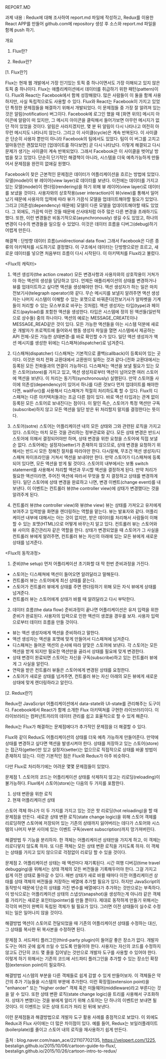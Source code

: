 
REPORT.MD

과제 내용 : Redux에 대해 조사하여 report.md 파일에 작성하고, Redux를 이용한 React APP를 만들어 github.com에 repository 생성 후 소스와 report.md 파일을 함께 push 하기.


개요

1. Flux란?

2. Redux란?



[1. Flux란?]

Flux는 현재 웹 개발에서 가장 인기있는 토픽 중 하나이면서도 가장 이해되고 있지 않은 토픽 중 하나이다.
Flux는 애플리케이션에서 데이터를 취급하기 위한 패턴(pattern)이다. Flux와 React는 Facebook에서 함께 성장해왔다. 많은 사람들이 이 둘을 함께 사용하지만, 사실 독립적으로도 사용할 수 있다. Flux와 React는 Facebook이 가지고 있었던 특정한 문제점들을 해결하기 위해서 개발되었다.
이 문제점들 중 가장 잘 알려져 있는 것은 알림(notification) 버그이다. Facebook에 로그인 했을 때 [화면 위의] 메시지 아이콘에 알람이 떠 있지만, 그 메시지 아이콘을 클릭해서 들어가보면 아무런 메시지가 없던 적이 있었을 것이다. 알림은 사라지겠지만, 몇 분 뒤 알림이 다시 나타나고 여전히 아무런 메시지도 나타나지 않는다. 그리고 이 사이클(cycle)은 계속 반복된다.
이 사이클은 단순히 사용자 뿐만이 아니라 Facebook의 팀에서도 있었다. 팀이 이 버그를 고치고 얼마동안은 괜찮았지만 [업데이트를 하다보면] 곧 다시 나타났다. 이렇게 해결되고 다시 문제가 생기는 사이클이 계속 반복되었다.
그래서 Facebook은 이 사이클을 벗어날 방법을 찾고 있었다. 단순히 단기적인 해결책이 아니라, 시스템을 더욱 예측가능하게 만들어서 문제점을 완전히 없애길 원했다.

Facebook이 찾은 근본적인 문제점은 데이터가 어플리케이션을 흐르는 방법에 있었다.
  모델(model)이 뷰 레이어(view layer)로 데이터를 보낸다.
이전에는 데이터를 가지고 있는 모델(model)이 렌더링(rendering)을 하기 위해 뷰 레이어(view layer)로 데이터를 보냈을 것이다.
사용자와의 상호작용(user interaction)이 뷰(view)를 통해서 일어났기 때문에 사용자의 입력에 따라 뷰가 가끔식 모델을 업데이트해야할 필요가 있었다. 그리고 [의존성(dependency) 때문에] 모델이 다른 모델을 업데이트해야할 때도 있었다.
그 외에도, 가끔씩 이런 것들 때문에 산사태처럼 아주 많은 다른 변경을 초래하기도 했다.
또한, 이런 변경들은 비동기적으로(asynchronously) 생길 수도 있었고, 하나의 변경이 다수의 변경들을 일으킬 수 있었다. 이것은 데이터 흐름을 디버그(debug)하기 어렵게 만든다.

해결책 : 단방향 데이터 흐름(unidirectional data flow)
그래서 Facebook은 다른 종류의 아키텍처를 시도하기로 결정했다. 이 구조에서 데이터는 단방향으로만 흐르고, 새로운 데이터를 넣으면 처음부터 흐름이 다시 시작된다. 이 아키텍처를 Flux라고 불렀다.

<Flux의 캐릭터>
1. 액션 생성자(the action creator)
모든 변경사항과 사용자와의 상호작용이 거쳐가야 하는 액션의 생성을 담당하고 있다. 언제든 애플리케이션의 상태를 변경하거나 뷰를 업데이트하고 싶다면 액션을 생성해야만 한다.
액션 생성자가 하는 일은 마치 전보기사(telegraph operator)와 같다. 무슨 메시지를 보낼지 알려주면 액션 생성자는 나머지 시스템이 이해할 수 있는 포맷으로 바꿔준다[전보기사가 알파벳을 기계들이 처리할 수 있는 모스부호로 바꾸는 것처럼].
액션 생성자는 타입(type)과 페이로드(payload)를 포함한 액션을 생성한다. 타입은 시스템에 정의 된 액션들(일반적으로 상수들) 중의 하나이다. 액션의 예로는 MESSAGE_CREATE이나 MESSAGE_READ같은 것이 있다.
모든 가능한 액션들을 아는 시스템 덕분에 새로운 개발자가 프로젝트에 들어와서 행동 생성자 파일을 열면 시스템에서 제공하는 API 전체-모든 가능한 상태변경-를 바로 확인할 수가 있다.
일단 액션 생성자가 액션 메시지를 생성한 뒤에는 디스패쳐(dispatcher)로 넘겨준다.
2. 디스패쳐(dispatcher)
디스패쳐는 기본적으로 콜백(callback)이 등록되어 있는 곳이다. 이것은 마치 전화 교환대에서 교환원이 일하는 것과 같다-[전화 교환대에서는 등록된 모든 전화들과의 연결이 가능하다]. 디스패쳐는 액션을 보낼 필요가 있는 모든 스토어(store)를 가지고 있고, 액션 생성자로부터 액션이 넘어오면 여러 스토어에 액션을 보낸다.
이 처리는 동기적(synchronously) 실행된다. 만약 스토어들 사이에 의존성(dependency)이 있어서 하나를 다른 것보다 먼저 업데이트를 해야한다면, waitFor()를 사용해서 디스패쳐가 적절히 처리하도록 할 수 있다.
Flux의 디스패쳐는 다른 아키텍처들과는 조금 다른 점이 있다. 바로 액션 타입과는 관계 없이 등록된 모든 스토어로 보내진다는 점이다. 이 말인 즉슨, 스토어가 특정 액션만 구독(subscribe)하지 않고 모든 액션을 일단 받은 뒤 처리할지 말지를 결정한다는 뜻이다.

3. 스토어(sotre)
스토어는 어플리케이션 내의 모든 상태와 그와 관련된 로직을 가지고 있다.
스토어는 마치 모든 것을 관리하는 정부관료와 같다. 모든 상태 변경은 반드시 스토어에 의해서 결정되어야만 하며, 상태 변경을 위한 요청을 스토어에 직접 보낼 순 없다. 스토어에는 설정자(setter)가 존재하지 않으므로, 상태 변경을 요청하기 위해서는 반드시 모든 정해진 절차를 따라야만 한다. 다시말해, 무조건 액션 생성자/디스패쳐 파이프라인을 거쳐서 액션을 보내야만 한다.
만약 스토어가 디스패쳐에 등록되어 있다면, 모든 액션을 받게 될 것이다. 스토어의 내부에서는 보통 switch statement를 사용해서 처리할 액션과 무시할 액션을 결정하게 된다. 만약 처리가 필요한 액션이라면, 주어진 액션에 따라서 무엇을 할 지 결정하고 상태를 변경하게 된다.
일단 스토어에 상태 변경을 완료하고 나면, 변경 이벤트(change event)를 내보낸다. 이 이벤트는 컨트롤러 뷰(the controller view)에 상태가 변경했다는 것을 알려주게 된다.

4. 컨트롤러 뷰(the controller view)와 뷰(the view)
뷰는 상태를 가져오고 유저에게 보여주고 입력받을 화면을 렌더링하는 역할을 맡는다. 뷰는 발표자와 같다. 어플리케이션 내부에 대해서는 아는 것이 없지만, 받은 데이터를 처리해서 사람들이 이해할 수 있는 포맷(HTML)으로 어떻게 바꾸는지 알고 있다.
컨트롤러 뷰는 스토어와 뷰 사이의 중간관리자 같은 역할을 한다. 상태가 변경되었을 때 스토어가 그 사실을 컨트롤러 뷰에게 알려주면, 컨트롤러 뷰는 자신의 아래에 있는 모든 뷰에게 새로운 상태를 넘겨준다.


<Flux의 동작과정>
1. 준비(the setup)
먼저 어플리케이션 초기화할 대 딱 한번 준비과정을 가진다.
  - 스토어는 디스패쳐에 액션이 들어오면 알려달라고 말해둔다.
  - 컨트롤러 뷰는 스토어에게 최신 상태를 묻는다.
  - 스토어가 컨트롤러 뷰에게 상태를 주면 렌더링하기 위해 모든 자식 뷰에게 상태를 넘겨준다.
  - 컨트롤러 뷰는 스토어에게 상태가 바뀔 때 알려달라고 다시 부탁한다.

2. 데이터 흐름(the data flow)
준비과정이 끝나면 어플리케이션은 유저 입력을 위한 준비가 완료된다. 사용자의 입력으로 인한 액션이 생겼을 경우를 보자.
사용자 입력으로부터 데이터 흐름을 만들 것이다.
  - 뷰는 액션 생성자에게 액션을 준비하라고 말한다.
  - 액션 생성자는 액션을 포맷에 맞게 만들어서 디스패쳐에 넘겨준다.
  - 디스패쳐는 들어온 액션의 순서에 따라 알맞은 스토어에 보낸다. 각 스토어는 모든 액션을 받게 되지만 필요한 액션만을 골라서 상태를 필요에 맞게 변경한다.
  - 상태 변경이 완료되면 스토어는 자신을 구독(subscribe)하고 있는 컨트롤러 뷰에게 그 사실을 알린다.
  - 연락을 받은 컨트롤러 뷰들은 스토어에게 변경된 상태를 요청한다.
  - 스토어가 새로운 상태를 넘겨주면, 컨트롤러 뷰는 자신 아래의 모든 뷰에게 새로운 상태에 맞게 렌더링하라고 알린다.


[2. Redux란?]

Redux란 JavaScript 어플리케이션에서 data-state와 UI-state를 관리해주는 도구이다.
Facebook에서 React가 함께 소개한 Flux 아키텍쳐를 구현한 라이브러리이다. 이 라이브러리는 컴퍼넌트끼리의 데이터 관리를 쉽고 효율적으로 할 수 있게 해준다.

Redux는 Flux가 해결하는 문제점에다가 추가적인 문제점을 더 해결할 수 있다.

Flux와 같이 Redux도 어플리케이션의 상태를 더욱 예측 가능하게 만들어준다. 만약에 상태를 변경하고 싶다면 액션을 발생시켜야 한다. 상태를 저장하고 있는 스토어(store)는 접근자(getter)만 있고 설정자(setter)는 없으므로 직접적으로 상태를 바꿀 방법이 존재하지 않는다. 이런 기본적인 점은 Flux와 Redux가 아주 비슷하다.

다만 Flux로 처리하기에는 어려운 몇몇 문제점들이 있었다.

문제점 1. 스토어의 코드는 어플리케이션 상태를 삭제하지 않고는 리로딩(reloading)이 불가능하다.
Flux에서 스토어(store)는 다음의 두 가지를 포함한다.
  1. 상태 변환을 위한 로직
  2. 현재 어플리케이션 상태

스토어 객체 하나가 이 두 가지를 가지고 있는 것은 핫 리로딩(hot reloading)을 할 때 문제점을 만든다. 새로운 상태 변환 로직(state change logic)을 위해 스토어 객체를 리로딩하면 스토어에 저장되어 있는 기존의 상태까지 잃어버리는 데다가 스토어와 시스템의 나머지 부분 사이에 있는 이벤트 구독(event subscription)까지 망가져버린다.

해결방법
두 기능을 분리하자. 한 객체는 어플리케이션 상태만을 가지게 하고, 이 객체는 리로디앟지 않도록 하자. 또 다른 객체는 모든 상태 변환 로직을 가지도록 하자. 이 객체는 상태를 가지고 있지 않으므로 걱정없이 리로딩 할 수 있을 것이다.

문제점 2. 어플리케이션 상태는 매 액션마다 재기록된다.
시간 여행 디버깅(time travel debugging)을 위해서는 상태 객체의 모든 버전들을 기록해두어야 한다. 그걸 가지고 쉽게 이전 상태로 돌아갈 수 있다.
매번 상태가 새로 바뀔 때마다 이전 어플리케이션 상태를 상태 객체의 버전들을 저장하는 배열에 추가할 필요가 있다. 하지만 JavaScript의 동작방식 때문에 단순히 상태를 가진 변수를 배열에다가 추가하는 것만으로는 부족하다. 이 방식으로는 어플리케이션 상태의 스냅샷(snapshot)을 생성하는게 아니라 같은 객체를 가리키는 새로운 포인터(pointer)를 만들 뿐이다.
제대로 동작하게 만들기 위해서는 각각의 버전이 완벽히 독립된 객체가 될 필요가 있다. 그러면 이전 상태들이 실수로 수정되는 일은 일어나지 않을 것이다.

해결방법
액션이 스토어로 전달되었을 때 기존의 어플리케이션 상태를 수정하는 대신, 그 상태를 복사한 뒤 복사본을 수정하면 된다.

문제점 3. 서드파티 플러그인(third-party plugin)이 들어갈 좋은 장소가 없다.
개발자 도구는 여러 곳에 쉽게 쓰일 수 있도록 만들어야 한다. 사용자는 자신의 코드를 수정하지 않고도 간단히 코드 몇 줄을 집어넣는 것만으로 개발자 도구를 사용할 수 있어야 한다.
이렇게 하기 위해서는 기존의 코드에 서드파티 플러그인을 추가할 수 있는 장소인 확장점(extension point)이 필요하다.

해결방법
시스템의 부분을 다른 객체들로 쉽게 감쌀 수 있게 만들어보자. 이 객체들은 약간의 추가 기능들을 시스템의 부분에 추가한다. 이런 확장점(extension point)을 "enhancer" 또는 "higher order" 객체 혹은 미들웨어(middleware)라고 부른다는 것을 알 수 있다.
또한 상태 변환 로직(state change logic)을 트리를 사용해서 구조화하자. 상태가 변했다는 것을 뷰에게 알리기 위해 스토어는 단 하나의 이벤트만 보내면 될 것이다. 이 이벤트는 모든 상태 트리가 처리 된 뒤에 보낸다.


  이런 문제점들과 해결방법으로 개발자 도구 활용 사례를 중점적으로 보았다. 이 외에도 Redux과 Flux 사이에는 더 많은 차이점이 있다. 예를 들어, Redux는 보일러플레이트(boilerplate)를 줄이고 스토어 내의 로직을 재사용하기 쉽게 만든다.





출처 : blog.naver.com/naan_ace/221107702135, https://velopert.com/1225, bestalign.github.io/2015/10/06/cartoon-guide-to-flux/, bestalign.github.io/2015/10/26/cartoon-intro-to-redux/
